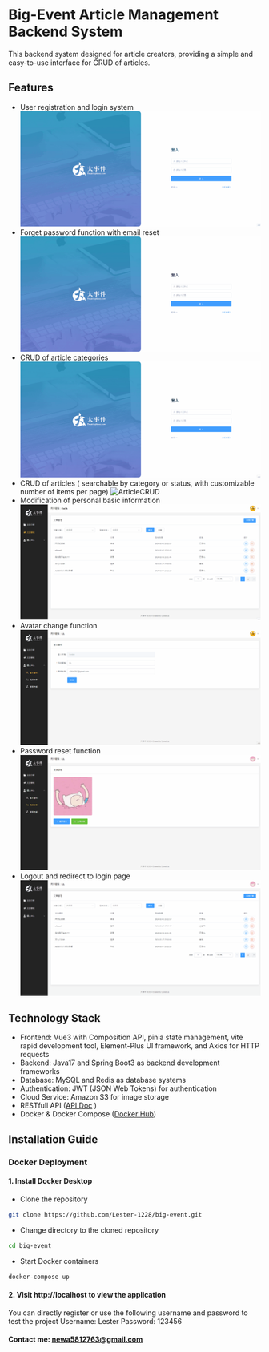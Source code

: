 # Big-Event Article Management Backend System

This backend system designed for article creators, providing a simple and easy-to-use interface for CRUD of articles.

## Features

- User registration and login system ![RegisterAndLogin](./src/main/resources/static/registerAndLogin.gif)
- Forget password function with email reset ![ForgetPwd](./src/main/resources/static/forgetPwd.gif)
- CRUD of article categories ![CategoryCRUD](./src/main/resources/static/categoryCRUD.gif)
- CRUD of articles ( searchable by category or status, with customizable number of items per page)  ![ArticleCRUD](./src/main/resources/static/articleCRUD.gif)
- Modification of personal basic information ![UserInfoUpdate](./src/main/resources/static/userInfoUpdate.gif)
- Avatar change function ![AvatarUpdate](./src/main/resources/static/avatarUpdate.gif)
- Password reset function ![PasswordUpdate](./src/main/resources/static/passwordUpdate.gif)
- Logout and redirect to login page ![Logout](./src/main/resources/static/logout.gif)

## Technology Stack

- Frontend: Vue3 with Composition API, pinia state management, vite rapid development tool, Element-Plus UI framework, and Axios for HTTP requests
-  Backend: Java17 and Spring Boot3 as backend development frameworks
-  Database: MySQL and Redis as database systems
-  Authentication: JWT (JSON Web Tokens) for authentication
-  Cloud Service: Amazon S3 for image storage
- RESTfull API ([API Doc](https://app.swaggerhub.com/apis-docs/NEWA5812763/BigEvent/1.0.0)
  )
- Docker & Docker Compose ([Docker Hub](https://hub.docker.com/repository/docker/lesterlinouo/big-event/general))

## Installation Guide

### Docker Deployment
   
#### 1. Install Docker Desktop

- Clone the repository
```bash
git clone https://github.com/Lester-1228/big-event.git
```
- Change directory to the cloned repository
```bash
cd big-event
```
- Start Docker containers
```bash
docker-compose up
```

#### 2. Visit http://localhost to view the application
You can directly register or use the following username and password to test the project
Username: Lester
Password: 123456

#### Contact me: newa5812763@gmail.com